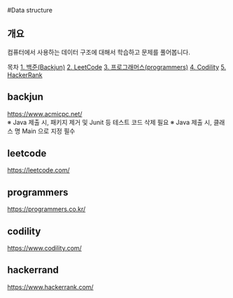 #Data structure
## 개요
컴퓨터에서 사용하는 데이터 구조에 대해서 학습하고 문제를 풀어봅니다.

목차
[1. 백준(Backjun)](#backjun)
[2. LeetCode](#leetcode)
[3. 프로그래머스(programmers)](#programmers) 
[4. Codility](#codility)
[5. HackerRank](#hackerrand)

## backjun
https://www.acmicpc.net/  
※ Java 제출 시, 패키지 제거 및 Junit 등 테스트 코드 삭제 필요
※ Java 제출 시, 클래스 명 Main 으로 지정 필수

## leetcode
https://leetcode.com/
## programmers
https://programmers.co.kr/
## codility
https://www.codility.com/
## hackerrand
https://www.hackerrank.com/